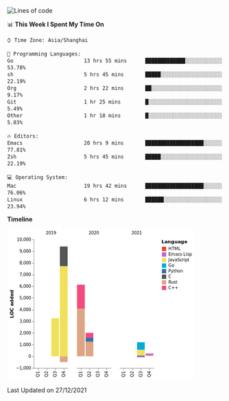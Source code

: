 <!--START_SECTION:waka-->
![Lines of code](https://img.shields.io/badge/From%20Hello%20World%20I%27ve%20Written-22%20Thousand%20lines%20of%20code-blue)

📊 **This Week I Spent My Time On** 

```text
⌚︎ Time Zone: Asia/Shanghai

💬 Programming Languages: 
Go                       13 hrs 55 mins      █████████████░░░░░░░░░░░░   53.78% 
sh                       5 hrs 45 mins       █████░░░░░░░░░░░░░░░░░░░░   22.19% 
Org                      2 hrs 22 mins       ██░░░░░░░░░░░░░░░░░░░░░░░   9.17% 
Git                      1 hr 25 mins        █░░░░░░░░░░░░░░░░░░░░░░░░   5.49% 
Other                    1 hr 18 mins        █░░░░░░░░░░░░░░░░░░░░░░░░   5.03%

🔥 Editors: 
Emacs                    20 hrs 9 mins       ███████████████████░░░░░░   77.81% 
Zsh                      5 hrs 45 mins       █████░░░░░░░░░░░░░░░░░░░░   22.19%

💻 Operating System: 
Mac                      19 hrs 42 mins      ███████████████████░░░░░░   76.06% 
Linux                    6 hrs 12 mins       ██████░░░░░░░░░░░░░░░░░░░   23.94%

```

**Timeline**

![Chart not found](https://raw.githubusercontent.com/nasen23/nasen23/master/charts/bar_graph.png) 


 Last Updated on 27/12/2021
<!--END_SECTION:waka-->
